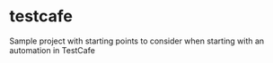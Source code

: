 # testcafe
Sample project with starting points to consider when starting with an automation in TestCafe
